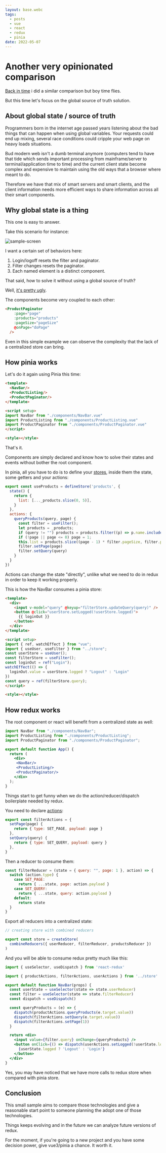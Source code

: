 ```yaml
---
layout: base.webc
tags: 
  - posts
  - vue
  - react
  - redux
  - pinia
date: 2022-05-07
---
```

# Another very opinionated comparison

[Back in time](/blog/#0007-vue-and-react-side-by-side.md) i did a similar comparison
but boy time flies.

But this time let's focus on the global source of truth solution.

## About global state / source of truth

Programmers born in the internet age passed years listening about the bad things
that can happen when using global variables. Your requests could end up mixing,
several race conditions could cripple your web page on heavy loads situations.

Bud modern web isn't a dumb terminal anymore (computers tend to have that tide
which sends important processing from mainframe/server to terminal/application
time to time) and the current client state become complex and expensive to
maintain using the old ways that a browser where meant to do.

Therefore we have that mix of smart servers and smart clients, and the client
information needs more efficient ways to share information across all their
smart components.

## Why global state is a thing

This one is easy to answer.

Take this scenario for instance:

![sample-screen](/assets/post-pics/0031-redux-vs-pinia/products.jpg)

I want a certain set of behaviors here:

1. Login/logoff resets the filter and paginator.
1. Filter changes resets the paginator.
1. Each named element is a distinct component.

That said, how to solve it without using a global source of truth?

Well, [it's pretty ugly](https://github.com/sombriks/redux-vs-pinia/blob/main/vue-without-pinia/src/App.vue).

The components become very coupled to each other:

```html
<ProductPaginator
    :page="page"
    :products="products"
    :pageSize="pageSize"
    @onPage="doPage"
  />
```

Even in this simple example we can observe the complexity that the lack of a
centralized store can bring.

## How pinia works

Let's do it again using Pinia this time:

```html
<template>
  <NavBar/>
  <ProductListing/>
  <ProductPaginator/>
</template>

<script setup>
import NavBar from "./components/NavBar.vue" 
import ProductListing from "./components/ProductListing.vue"
import ProductPaginator from "./components/ProductPaginator.vue"
</script>

<style></style>
```

That's it.

Components are simply declared and know how to solve their states and events
without bother the root component.

In pinia, all you have to do is to define your [stores](https://github.com/sombriks/redux-vs-pinia/blob/main/vue-with-pinia/src/store/index.js#L47),
inside them the state, some getters and your actions:

```js
export const useProducts = defineStore('products', {
  state() {
    return {
      list: [..._products.slice(0, 5)],
    }
  },
  actions: {
    queryProducts(query, page) {
      const filter = useFilter();
      let products = _products;
      if (query != "") products = products.filter((p) => p.name.includes(query));
      if (!page || page <= 0) page = 1;
      this.list = products.slice((page - 1) * filter.pageSize, filter.pageSize * page);
      filter.setPage(page)
      filter.setQuery(query)
    }
  }
})
```

Actions can change the state "directly", unlike
what we need to do in redux in order to keep it working properly.

This is how the NavBar consumes a pinia store:

```html
<template>
  <div>
    <input v-model="query" @keyup="filterStore.updateQuery(query)" />
    <button @click="userStore.setLogged(!userStore.logged)">
      {{ loginOut }}
    </button>
  </div>
</template>

<script setup>
import { ref, watchEffect } from "vue";
import { useUser, useFilter } from "../store";
const userStore = useUser();
const filterStore = useFilter();
const loginOut = ref("Login");
watchEffect(() => {
  loginOut.value = userStore.logged ? "Logout" : "Login"
})
const query = ref(filterStore.query);
</script>

<style></style>
```

## How redux works

The root component or react will benefit from a centralized state as well:

```jsx
import NavBar from "./components/NavBar";
import ProductListing from "./components/ProductListing";
import ProductPaginator from "./components/ProductPaginator";

export default function App() {
  return (
    <div>
     <NavBar/>
     <ProductListing/>
     <ProductPaginator/>
    </div>
  );
}
```

Things start to get funny when we do the action/reducer/dispatch boilerplate
needed by redux.

You need to declare [actions](https://github.com/sombriks/redux-vs-pinia/blob/main/react-with-redux/src/store/index.js#L38):

```js
export const filterActions = {
  setPage(page) {
    return { type: SET_PAGE, payload: page }
  },
  setQuery(query) {
    return { type: SET_QUERY, payload: query }
  },
}
```

Then a reducer to consume them:

```js
const filterReducer = (state = { query: "", page: 1 }, action) => {
  switch (action.type) {
    case SET_PAGE:
      return { ...state, page: action.payload }
    case SET_QUERY:
      return { ...state, query: action.payload }
    default:
      return state
  }
}
```

Export all reducers into a centralized state:

```js
// creating store with combined reducers

export const store = createStore(
  combineReducers({ userReducer, filterReducer, productsReducer })
)
```

And you will be able to consume redux pretty much like this:

```jsx
import { useSelector, useDispatch } from 'react-redux'

import { productActions, filterActions, userActions } from '../store'

export default function NavBar(props) {
  const userState = useSelector(state => state.userReducer)
  const filter = useSelector(state => state.filterReducer)
  const dispatch = useDispatch()

  const queryProducts = (e) => {
    dispatch(productActions.queryProducts(e.target.value))
    dispatch(filterActions.setQuery(e.target.value))
    dispatch(filterActions.setPage(1))
  }

  return <div>
    <input value={filter.query} onChange={queryProducts} />
    <button onClick={() => dispatch(userActions.setLogged(!userState.logged))}>
      {userState.logged ? 'Logout' : 'Login'}
    </button>
  </div>
}
```

Yes, you may have noticed that we have more calls to redux store when compared
with pinia store.

## Conclusion

This small sample aims to compare those technologies and give a reasonable start
point to someone planning the adopt one of those technologies.

Things keeps evolving and in the future we can analyze future versions of redux.

For the moment, if you're going to a new project and you have some decision
power, give vue3/pinia a chance. It worth it.
